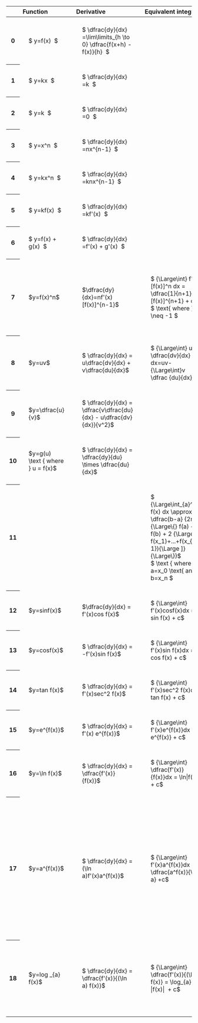 ---
---

#  
<br>
<style type="text/css">
#T_2b6c4 th.col_heading {
  text-align: left;
  font-size: 1em;
}
#T_2b6c4 td {
  text-align: left;
  font-size: 1em;
  padding: 1.5em;
}
#T_2b6c4_row0_col0, #T_2b6c4_row1_col0, #T_2b6c4_row2_col0, #T_2b6c4_row3_col0, #T_2b6c4_row4_col0, #T_2b6c4_row5_col0, #T_2b6c4_row6_col0, #T_2b6c4_row7_col0, #T_2b6c4_row8_col0, #T_2b6c4_row9_col0, #T_2b6c4_row10_col0, #T_2b6c4_row11_col0, #T_2b6c4_row12_col0, #T_2b6c4_row13_col0, #T_2b6c4_row14_col0, #T_2b6c4_row15_col0, #T_2b6c4_row16_col0, #T_2b6c4_row17_col0, #T_2b6c4_row18_col0 {
  width: 200px;
  white-space: pre-wrap;
}
#T_2b6c4_row0_col1, #T_2b6c4_row1_col1, #T_2b6c4_row2_col1, #T_2b6c4_row3_col1, #T_2b6c4_row4_col1, #T_2b6c4_row5_col1, #T_2b6c4_row6_col1, #T_2b6c4_row7_col1, #T_2b6c4_row8_col1, #T_2b6c4_row9_col1, #T_2b6c4_row10_col1, #T_2b6c4_row11_col1, #T_2b6c4_row12_col1, #T_2b6c4_row13_col1, #T_2b6c4_row14_col1, #T_2b6c4_row15_col1, #T_2b6c4_row16_col1, #T_2b6c4_row17_col1, #T_2b6c4_row18_col1 {
  width: 300px;
  white-space: pre-wrap;
}
#T_2b6c4_row0_col2, #T_2b6c4_row1_col2, #T_2b6c4_row2_col2, #T_2b6c4_row3_col2, #T_2b6c4_row4_col2, #T_2b6c4_row5_col2, #T_2b6c4_row6_col2, #T_2b6c4_row7_col2, #T_2b6c4_row8_col2, #T_2b6c4_row9_col2, #T_2b6c4_row10_col2, #T_2b6c4_row11_col2, #T_2b6c4_row12_col2, #T_2b6c4_row13_col2, #T_2b6c4_row14_col2, #T_2b6c4_row15_col2, #T_2b6c4_row16_col2, #T_2b6c4_row17_col2, #T_2b6c4_row18_col2 {
  width: 400px;
  white-space: pre-wrap;
}
#T_2b6c4_row0_col3, #T_2b6c4_row1_col3, #T_2b6c4_row2_col3, #T_2b6c4_row3_col3, #T_2b6c4_row4_col3, #T_2b6c4_row5_col3, #T_2b6c4_row6_col3, #T_2b6c4_row7_col3, #T_2b6c4_row8_col3, #T_2b6c4_row9_col3, #T_2b6c4_row10_col3, #T_2b6c4_row11_col3, #T_2b6c4_row12_col3, #T_2b6c4_row13_col3, #T_2b6c4_row14_col3, #T_2b6c4_row15_col3, #T_2b6c4_row16_col3, #T_2b6c4_row17_col3, #T_2b6c4_row18_col3 {
  width: 600px;
  white-space: pre-wrap;
}
</style>
<table id="T_2b6c4">
  <thead>
    <tr>
      <th class="blank level0" >&nbsp;</th>
      <th id="T_2b6c4_level0_col0" class="col_heading level0 col0" >Function</th>
      <th id="T_2b6c4_level0_col1" class="col_heading level0 col1" >Derivative</th>
      <th id="T_2b6c4_level0_col2" class="col_heading level0 col2" >Equivalent integral</th>
      <th id="T_2b6c4_level0_col3" class="col_heading level0 col3" >Comment</th>
    </tr>
  </thead>
  <tbody>
    <tr>
      <th id="T_2b6c4_level0_row0" class="row_heading level0 row0" >0</th>
      <td id="T_2b6c4_row0_col0" class="data row0 col0" >$ y=f(x)  $</td>
      <td id="T_2b6c4_row0_col1" class="data row0 col1" >$ \dfrac{dy}{dx} =\lim\limits_{h \to 0} \dfrac{f(x+h) - f(x)}{h}  $</td>
      <td id="T_2b6c4_row0_col2" class="data row0 col2" ></td>
      <td id="T_2b6c4_row0_col3" class="data row0 col3" ></td>
    </tr>
    <tr>
      <th id="T_2b6c4_level0_row1" class="row_heading level0 row1" >1</th>
      <td id="T_2b6c4_row1_col0" class="data row1 col0" >$ y=kx  $</td>
      <td id="T_2b6c4_row1_col1" class="data row1 col1" >$ \dfrac{dy}{dx} =k  $</td>
      <td id="T_2b6c4_row1_col2" class="data row1 col2" ></td>
      <td id="T_2b6c4_row1_col3" class="data row1 col3" ></td>
    </tr>
    <tr>
      <th id="T_2b6c4_level0_row2" class="row_heading level0 row2" >2</th>
      <td id="T_2b6c4_row2_col0" class="data row2 col0" >$ y=k  $</td>
      <td id="T_2b6c4_row2_col1" class="data row2 col1" >$ \dfrac{dy}{dx} =0  $</td>
      <td id="T_2b6c4_row2_col2" class="data row2 col2" ></td>
      <td id="T_2b6c4_row2_col3" class="data row2 col3" ></td>
    </tr>
    <tr>
      <th id="T_2b6c4_level0_row3" class="row_heading level0 row3" >3</th>
      <td id="T_2b6c4_row3_col0" class="data row3 col0" >$ y=x^n  $</td>
      <td id="T_2b6c4_row3_col1" class="data row3 col1" >$ \dfrac{dy}{dx} =nx^{n-1}  $</td>
      <td id="T_2b6c4_row3_col2" class="data row3 col2" ></td>
      <td id="T_2b6c4_row3_col3" class="data row3 col3" ></td>
    </tr>
    <tr>
      <th id="T_2b6c4_level0_row4" class="row_heading level0 row4" >4</th>
      <td id="T_2b6c4_row4_col0" class="data row4 col0" >$ y=kx^n  $</td>
      <td id="T_2b6c4_row4_col1" class="data row4 col1" >$ \dfrac{dy}{dx} =knx^{n-1}  $</td>
      <td id="T_2b6c4_row4_col2" class="data row4 col2" ></td>
      <td id="T_2b6c4_row4_col3" class="data row4 col3" ></td>
    </tr>
    <tr>
      <th id="T_2b6c4_level0_row5" class="row_heading level0 row5" >5</th>
      <td id="T_2b6c4_row5_col0" class="data row5 col0" >$ y=kf(x)  $</td>
      <td id="T_2b6c4_row5_col1" class="data row5 col1" >$ \dfrac{dy}{dx} =kf'(x)  $</td>
      <td id="T_2b6c4_row5_col2" class="data row5 col2" ></td>
      <td id="T_2b6c4_row5_col3" class="data row5 col3" ></td>
    </tr>
    <tr>
      <th id="T_2b6c4_level0_row6" class="row_heading level0 row6" >6</th>
      <td id="T_2b6c4_row6_col0" class="data row6 col0" >$ y=f(x) + g(x)  $</td>
      <td id="T_2b6c4_row6_col1" class="data row6 col1" >$ \dfrac{dy}{dx} =f'(x) + g'(x)  $</td>
      <td id="T_2b6c4_row6_col2" class="data row6 col2" ></td>
      <td id="T_2b6c4_row6_col3" class="data row6 col3" ></td>
    </tr>
    <tr>
      <th id="T_2b6c4_level0_row7" class="row_heading level0 row7" >7</th>
      <td id="T_2b6c4_row7_col0" class="data row7 col0" >$y=f(x)^n$</td>
      <td id="T_2b6c4_row7_col1" class="data row7 col1" >$\dfrac{dy}{dx}=nf'(x)[f(x)]^{n-1}$</td>
      <td id="T_2b6c4_row7_col2" class="data row7 col2" >$ {\Large\int} f'(x)[f(x)]^n dx = \dfrac{1}{n+1}[f(x)]^{n+1} + c $
$ \text{ where } n \neq -1 $</td>
      <td id="T_2b6c4_row7_col3" class="data row7 col3" >When n = -1 follow the integration rules for  $ {\Large\int} \dfrac{f'(x)}{f(x)}dx$</td>
    </tr>
    <tr>
      <th id="T_2b6c4_level0_row8" class="row_heading level0 row8" >8</th>
      <td id="T_2b6c4_row8_col0" class="data row8 col0" >$y=uv$</td>
      <td id="T_2b6c4_row8_col1" class="data row8 col1" >$ \dfrac{dy}{dx} = u\dfrac{dv}{dx} + v\dfrac{du}{dx}$</td>
      <td id="T_2b6c4_row8_col2" class="data row8 col2" >$ {\Large\int} u \dfrac{dv}{dx} dx=uv-{\Large\int}v \dfrac {du}{dx}dx$</td>
      <td id="T_2b6c4_row8_col3" class="data row8 col3" ></td>
    </tr>
    <tr>
      <th id="T_2b6c4_level0_row9" class="row_heading level0 row9" >9</th>
      <td id="T_2b6c4_row9_col0" class="data row9 col0" >$y=\dfrac{u}{v}$</td>
      <td id="T_2b6c4_row9_col1" class="data row9 col1" >$ \dfrac{dy}{dx} = \dfrac{v\dfrac{du}{dx} - u\dfrac{dv}{dx}}{v^2}$</td>
      <td id="T_2b6c4_row9_col2" class="data row9 col2" ></td>
      <td id="T_2b6c4_row9_col3" class="data row9 col3" ></td>
    </tr>
    <tr>
      <th id="T_2b6c4_level0_row10" class="row_heading level0 row10" >10</th>
      <td id="T_2b6c4_row10_col0" class="data row10 col0" >$y=g(u) \text { where } u = f(x)$</td>
      <td id="T_2b6c4_row10_col1" class="data row10 col1" >$ \dfrac{dy}{dx} = \dfrac{dy}{du} \times \dfrac{du}{dx}$</td>
      <td id="T_2b6c4_row10_col2" class="data row10 col2" ></td>
      <td id="T_2b6c4_row10_col3" class="data row10 col3" ></td>
    </tr>
    <tr>
      <th id="T_2b6c4_level0_row11" class="row_heading level0 row11" >11</th>
      <td id="T_2b6c4_row11_col0" class="data row11 col0" ></td>
      <td id="T_2b6c4_row11_col1" class="data row11 col1" ></td>
      <td id="T_2b6c4_row11_col2" class="data row11 col2" >$ {\Large\int_{a}^{b}} f(x) dx \approx \dfrac{b-a} {2n} {\Large\{} f(a) + f(b) + 2 {\Large[} f(x_1)+...+f(x_{n-1}){\Large ]} {\Large\}}$
$ \text { where } a=x_0 \text{ and } b=x_n $</td>
      <td id="T_2b6c4_row11_col3" class="data row11 col3" ></td>
    </tr>
    <tr>
      <th id="T_2b6c4_level0_row12" class="row_heading level0 row12" >12</th>
      <td id="T_2b6c4_row12_col0" class="data row12 col0" >$y=sinf(x)$</td>
      <td id="T_2b6c4_row12_col1" class="data row12 col1" >$\dfrac{dy}{dx} = f'(x)cos f(x)$</td>
      <td id="T_2b6c4_row12_col2" class="data row12 col2" >$ {\Large\int} f'(x)cosf(x)dx = sin f(x) + c$</td>
      <td id="T_2b6c4_row12_col3" class="data row12 col3" ></td>
    </tr>
    <tr>
      <th id="T_2b6c4_level0_row13" class="row_heading level0 row13" >13</th>
      <td id="T_2b6c4_row13_col0" class="data row13 col0" >$y=cosf(x)$</td>
      <td id="T_2b6c4_row13_col1" class="data row13 col1" >$ \dfrac{dy}{dx} = -f'(x)sin f(x)$</td>
      <td id="T_2b6c4_row13_col2" class="data row13 col2" >$ {\Large\int} f'(x)sin f(x)dx = -cos f(x) + c$</td>
      <td id="T_2b6c4_row13_col3" class="data row13 col3" ></td>
    </tr>
    <tr>
      <th id="T_2b6c4_level0_row14" class="row_heading level0 row14" >14</th>
      <td id="T_2b6c4_row14_col0" class="data row14 col0" >$y=tan f(x)$</td>
      <td id="T_2b6c4_row14_col1" class="data row14 col1" >$ \dfrac{dy}{dx} = f'(x)sec^2 f(x)$</td>
      <td id="T_2b6c4_row14_col2" class="data row14 col2" >$ {\Large\int} f'(x)sec^2 f(x)dx = tan f(x) + c$</td>
      <td id="T_2b6c4_row14_col3" class="data row14 col3" ></td>
    </tr>
    <tr>
      <th id="T_2b6c4_level0_row15" class="row_heading level0 row15" >15</th>
      <td id="T_2b6c4_row15_col0" class="data row15 col0" >$y=e^{f(x)}$</td>
      <td id="T_2b6c4_row15_col1" class="data row15 col1" >$ \dfrac{dy}{dx} = f'(x) e^{f(x)}$</td>
      <td id="T_2b6c4_row15_col2" class="data row15 col2" >$ {\Large\int} f'(x)e^{f(x)}dx = e^{f(x)} + c$</td>
      <td id="T_2b6c4_row15_col3" class="data row15 col3" ></td>
    </tr>
    <tr>
      <th id="T_2b6c4_level0_row16" class="row_heading level0 row16" >16</th>
      <td id="T_2b6c4_row16_col0" class="data row16 col0" >$y=\ln f(x)$</td>
      <td id="T_2b6c4_row16_col1" class="data row16 col1" >$ \dfrac{dy}{dx} = \dfrac{f'(x)}{f(x)}$</td>
      <td id="T_2b6c4_row16_col2" class="data row16 col2" >$ {\Large\int} \dfrac{f'(x)}{f(x)}dx = \ln|f(x)| + c$</td>
      <td id="T_2b6c4_row16_col3" class="data row16 col3" >Why absolute value?</td>
    </tr>
    <tr>
      <th id="T_2b6c4_level0_row17" class="row_heading level0 row17" >17</th>
      <td id="T_2b6c4_row17_col0" class="data row17 col0" >$y=a^{f(x)}$</td>
      <td id="T_2b6c4_row17_col1" class="data row17 col1" >$ \dfrac{dy}{dx} = (\ln a)f'(x)a^{f(x)}$</td>
      <td id="T_2b6c4_row17_col2" class="data row17 col2" >$ {\Large\int} f'(x)a^{f(x)}dx = \dfrac{a^f(x)}{\ln  a} +c$</td>
      <td id="T_2b6c4_row17_col3" class="data row17 col3" >ln a is a constant therefore can be removed from the integral it can go on the other side of the intergral equation when compared to the derivative equation.</td>
    </tr>
    <tr>
      <th id="T_2b6c4_level0_row18" class="row_heading level0 row18" >18</th>
      <td id="T_2b6c4_row18_col0" class="data row18 col0" >$y=log _{a} f(x)$</td>
      <td id="T_2b6c4_row18_col1" class="data row18 col1" >$ \dfrac{dy}{dx} = \dfrac{f'(x)}{(\ln a) f(x)}$</td>
      <td id="T_2b6c4_row18_col2" class="data row18 col2" >$ {\Large\int} \dfrac{f'(x)}{(\ln a) f(x)} = \log_{a} |f(x)|  + c$</td>
      <td id="T_2b6c4_row18_col3" class="data row18 col3" >Is this integral expression correct, in particular the absolute value?</td>
    </tr>
  </tbody>
</table>
